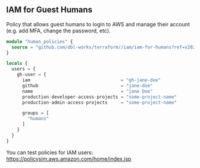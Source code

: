 ## IAM for Guest Humans

Policy that allows guest humans to login to AWS and manage their account (e.g. add MFA, change the password, etc).


```terraform
module "human_policies" {
  source = "github.com/dbl-works/terraform//iam/iam-for-humans?ref=v2022.05.27"
}
```

```terraform
locals {
  users = {
    gh-user = {
      iam                                  = "gh-jane-doe"
      github                               = "jane-doe"
      name                                 = "jane Doe"
      production-developer-access-projects = "some-project-name"
      production-admin-access-projects     = "some-project-name"

      groups = [
        "humans"
      ]
    }
  }
}
```


You can test policies for IAM users: https://policysim.aws.amazon.com/home/index.jsp

